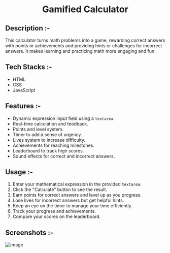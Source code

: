 # <p align="center">Gamified Calculator</p>

## Description :-

This calculator turns math problems into a game, rewarding correct answers with points or achievements and providing hints or challenges for incorrect answers. It makes learning and practicing math more engaging and fun.

## Tech Stacks :-

- HTML
- CSS
- JavaScript

## Features :-

- Dynamic expression input field using a `textarea`.
- Real-time calculation and feedback.
- Points and level system.
- Timer to add a sense of urgency.
- Lives system to increase difficulty.
- Achievements for reaching milestones.
- Leaderboard to track high scores.
- Sound effects for correct and incorrect answers.

## Usage :-

1. Enter your mathematical expression in the provided `textarea`.
2. Click the "Calculate" button to see the result.
3. Earn points for correct answers and level up as you progress.
4. Lose lives for incorrect answers but get helpful hints.
5. Keep an eye on the timer to manage your time efficiently.
6. Track your progress and achievements.
7. Compare your scores on the leaderboard.
   
## Screenshots :-

![image](https://github.com/Rakesh9100/CalcDiverse/assets/73993775/c62e357a-7601-4d83-b79b-75add9473afd)
